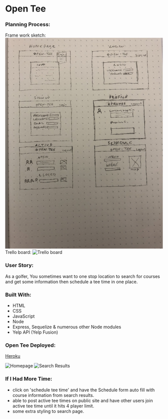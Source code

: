 # Open Tee

### Planning Process:
Frame work sketch:
![Frame sketch](public/img/frame.jpg)
Trello board:
![Trello  board](public/img/screen.png)

### User Story:
As a golfer, You sometimes want to one stop location to search for courses and get some information then schedule a tee time in one place.

### Built With:
* HTML
* CSS
* JavaScript
* Node
* Express, Sequelize & numerous other Node modules
* Yelp API (Yelp Fusion)

### Open Tee Deployed:
[Heroku](http://opentee.herokuapp.com)

![Homepage](public/img/homepage.png)
![Search Results](public/img/search.png)

### If I Had More Time:
* click on 'schedule tee time' and have the Schedule form auto fill with course information from search results.
* able to post active tee times on public site and have other users join active tee time until it hits 4 player limit.
* some extra styling to search page.
